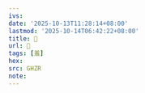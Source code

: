 ```yaml
---
ivs:
date: '2025-10-13T11:28:14+08:00'
lastmod: '2025-10-14T06:42:22+08:00'
title: 󰜅
url: 󰜅
tags: [羞]
hex: 
src: GHZR
note:
---
```


